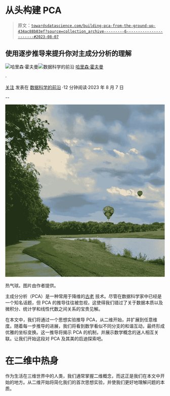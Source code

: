 # 从头构建 PCA

> 原文：[`towardsdatascience.com/building-pca-from-the-ground-up-434ac88b03ef?source=collection_archive---------6-----------------------#2023-08-07`](https://towardsdatascience.com/building-pca-from-the-ground-up-434ac88b03ef?source=collection_archive---------6-----------------------#2023-08-07)

## 使用逐步推导来提升你对主成分分析的理解

[](https://harrisonfhoffman.medium.com/?source=post_page-----434ac88b03ef--------------------------------)![哈里森·霍夫曼](https://harrisonfhoffman.medium.com/?source=post_page-----434ac88b03ef--------------------------------)[](https://towardsdatascience.com/?source=post_page-----434ac88b03ef--------------------------------)![数据科学的前沿](https://towardsdatascience.com/?source=post_page-----434ac88b03ef--------------------------------) [哈里森·霍夫曼](https://harrisonfhoffman.medium.com/?source=post_page-----434ac88b03ef--------------------------------)

·

[关注](https://medium.com/m/signin?actionUrl=https%3A%2F%2Fmedium.com%2F_%2Fsubscribe%2Fuser%2F38889d0801d0&operation=register&redirect=https%3A%2F%2Ftowardsdatascience.com%2Fbuilding-pca-from-the-ground-up-434ac88b03ef&user=Harrison+Hoffman&userId=38889d0801d0&source=post_page-38889d0801d0----434ac88b03ef---------------------post_header-----------) 发表在 [数据科学的前沿](https://towardsdatascience.com/?source=post_page-----434ac88b03ef--------------------------------) ·12 分钟阅读·2023 年 8 月 7 日[](https://medium.com/m/signin?actionUrl=https%3A%2F%2Fmedium.com%2F_%2Fvote%2Ftowards-data-science%2F434ac88b03ef&operation=register&redirect=https%3A%2F%2Ftowardsdatascience.com%2Fbuilding-pca-from-the-ground-up-434ac88b03ef&user=Harrison+Hoffman&userId=38889d0801d0&source=-----434ac88b03ef---------------------clap_footer-----------)

--

[](https://medium.com/m/signin?actionUrl=https%3A%2F%2Fmedium.com%2F_%2Fbookmark%2Fp%2F434ac88b03ef&operation=register&redirect=https%3A%2F%2Ftowardsdatascience.com%2Fbuilding-pca-from-the-ground-up-434ac88b03ef&source=-----434ac88b03ef---------------------bookmark_footer-----------)![](img/09f3176416e889b15a24ea18524b299a.png)

热气球。图片由作者提供。

主成分分析（PCA）是一种常用于降维的[古老](https://en.wikipedia.org/wiki/Principal_component_analysis#History:~:text=PCA%20was%20invented%20in%201901) 技术。尽管在数据科学家中已经是一个知名话题，但 PCA 的推导往往被忽视，这使得我们错过了关于数据本质以及微积分、统计学和线性代数之间关系的宝贵见解。

在本文中，我们将通过一个思想实验推导 PCA，从二维开始，并扩展到任意维度。随着每一步推导的进展，我们将看到数学看似不同分支的和谐互动，最终形成优雅的坐标变换。这一推导将揭示 PCA 的机制，并展示数学概念的迷人相互关联。让我们开始这段对 PCA 及其美的启迪探索吧。

# 在二维中热身

作为生活在三维世界中的人类，我们通常掌握二维概念，而这正是我们在本文中开始的地方。从二维开始将简化我们的首次思想实验，并使我们更好地理解问题的本质。
